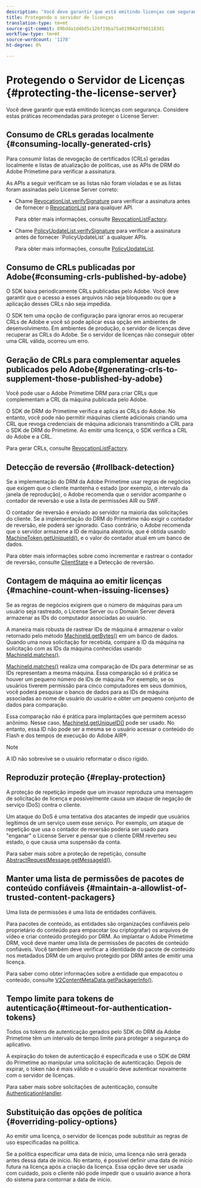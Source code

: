```yaml
---
description: 'Você deve garantir que está emitindo licenças com segurança. Considere essas práticas recomendadas para proteger o License Server '
title: Protegendo o servidor de licenças
translation-type: tm+mt
source-git-commit: 89bdda1d4bd5c126f19ba75a819942df901183d1
workflow-type: tm+mt
source-wordcount: '1178'
ht-degree: 0%

---
```



# Protegendo o Servidor de Licenças {#protecting-the-license-server}

Você deve garantir que está emitindo licenças com segurança. Considere estas práticas recomendadas para proteger o License Server:

## Consumo de CRLs geradas localmente {#consuming-locally-generated-crls}

Para consumir listas de revogação de certificados (CRLs) geradas localmente e listas de atualização de políticas, use as APIs de DRM do Adobe Primetime para verificar a assinatura.

As APIs a seguir verificam se as listas não foram violadas e se as listas foram assinadas pelo License Server correto:

* Chame [RevocationList.verifySignature](https://help.adobe.com/en_US/primetime/api/drm-apis/server/javadocs-flashaccess-pro/com/adobe/flashaccess/sdk/revocation/RevocationList.html#verifySignature(java.security.cert.X509Certificate)) para verificar a assinatura antes de fornecer o [RevocationList](https://help.adobe.com/en_US/primetime/api/drm-apis/server/javadocs-flashaccess-pro/com/adobe/flashaccess/sdk/revocation/RevocationList.html) para qualquer API.

   Para obter mais informações, consulte [RevocationListFactory](https://help.adobe.com/en_US/primetime/api/drm-apis/server/javadocs-flashaccess-pro/com/adobe/flashaccess/sdk/revocation/RevocationListFactory.html).

* Chame [PolicyUpdateList.verifySignature](https://help.adobe.com/en_US/primetime/api/drm-apis/server/javadocs-flashaccess-pro/com/adobe/flashaccess/sdk/policyupdate/PolicyUpdateList.html#verifySignature(java.security.cert.X509Certificate)) para verificar a assinatura antes de fornecer `PolicyUpdateList` a qualquer APIs.

   Para obter mais informações, consulte [PolicyUpdateList](https://help.adobe.com/en_US/primetime/api/drm-apis/server/javadocs-flashaccess-pro/com/adobe/flashaccess/sdk/policyupdate/PolicyUpdateList.html).

## Consumo de CRLs publicadas por Adobe{#consuming-crls-published-by-adobe}

O SDK baixa periodicamente CRLs publicadas pelo Adobe. Você deve garantir que o acesso a esses arquivos não seja bloqueado ou que a aplicação desses CRLs não seja impedida.

O SDK tem uma opção de configuração para ignorar erros ao recuperar CRLs de Adobe e você só pode aplicar essa opção em ambientes de desenvolvimento. Em ambientes de produção, o servidor de licenças deve recuperar as CRLs do Adobe. Se o servidor de licenças não conseguir obter uma CRL válida, ocorreu um erro.

## Geração de CRLs para complementar aqueles publicados pelo Adobe{#generating-crls-to-supplement-those-published-by-adobe}

Você pode usar o Adobe Primetime DRM para criar CRLs que complementam a CRL da máquina publicada pelo Adobe.

O SDK de DRM do Primetime verifica e aplica as CRLs do Adobe. No entanto, você pode não permitir máquinas cliente adicionais criando uma CRL que revoga credenciais de máquina adicionais transmitindo a CRL para o SDK de DRM do Primetime. Ao emitir uma licença, o SDK verifica a CRL do Adobe e a CRL.

Para gerar CRLs, consulte [RevocationListFactory](https://help.adobe.com/en_US/primetime/api/drm-apis/server/javadocs-flashaccess-pro/com/adobe/flashaccess/sdk/revocation/RevocationListFactory.html).

## Detecção de reversão {#rollback-detection}

Se a implementação do DRM da Adobe Primetime usar regras de negócios que exigem que o cliente mantenha o estado (por exemplo, o intervalo da janela de reprodução), o Adobe recomenda que o servidor acompanhe o contador de reversão e use a lista de permissões AIR ou SWF.

O contador de reversão é enviado ao servidor na maioria das solicitações do cliente. Se a implementação do DRM do Primetime não exigir o contador de reversão, ele poderá ser ignorado. Caso contrário, o Adobe recomenda que o servidor armazene a ID de máquina aleatória, que é obtida usando [MachineToken.getUniqueId()](https://help.adobe.com/en_US/primetime/api/drm-apis/server/javadocs-flashaccess-pro/com/adobe/flashaccess/sdk/cert/MachineId.html#getUniqueId()), e o valor do contador atual em um banco de dados.

Para obter mais informações sobre como incrementar e rastrear o contador de reversão, consulte [ClientState](https://help.adobe.com/en_US/primetime/api/drm-apis/server/javadocs-flashaccess-pro/com/adobe/flashaccess/sdk/protocol/ClientState.html) e a Detecção de reversão.

## Contagem de máquina ao emitir licenças {#machine-count-when-issuing-licenses}

Se as regras de negócios exigirem que o número de máquinas para um usuário seja rastreado, o License Server ou o Domain Server deverá armazenar as IDs do computador associadas ao usuário.

A maneira mais robusta de rastrear IDs de máquina é armazenar o valor retornado pelo método [MachineId.getBytes()](https://help.adobe.com/en_US/primetime/api/drm-apis/server/javadocs-flashaccess-pro/com/adobe/flashaccess/sdk/cert/MachineId.html#getBytes()) em um banco de dados. Quando uma nova solicitação for recebida, compare a ID da máquina na solicitação com as IDs da máquina conhecidas usando [MachineId.matches()](https://help.adobe.com/en_US/primetime/api/drm-apis/server/javadocs-flashaccess-pro/com/adobe/flashaccess/sdk/cert/MachineId.html#matches(com.adobe.flashaccess.sdk.cert.MachineId)).

[MachineId.matches()](https://help.adobe.com/en_US/primetime/api/drm-apis/server/javadocs-flashaccess-pro/com/adobe/flashaccess/sdk/cert/MachineId.html#matches(com.adobe.flashaccess.sdk.cert.MachineId)) realiza uma comparação de IDs para determinar se as IDs representam a mesma máquina. Essa comparação só é prática se houver um pequeno número de IDs de máquina. Por exemplo, se os usuários tiverem permissão para cinco computadores em seus domínios, você poderá pesquisar o banco de dados para as IDs de máquina associadas ao nome de usuário do usuário e obter um pequeno conjunto de dados para comparação.

Essa comparação não é prática para implantações que permitem acesso anônimo. Nesse caso, [MachineId.getUniqueID()](https://help.adobe.com/en_US/primetime/api/drm-apis/server/javadocs-flashaccess-pro/com/adobe/flashaccess/sdk/cert/MachineId.html#getUniqueId()) pode ser usado. No entanto, essa ID não pode ser a mesma se o usuário acessar o conteúdo do Flash e dos tempos de execução do Adobe AIR®.

>[!NOTE]
>
>A ID não sobrevive se o usuário reformatar o disco rígido.

## Reproduzir proteção {#replay-protection}

A proteção de repetição impede que um invasor reproduza uma mensagem de solicitação de licença e possivelmente causa um ataque de negação de serviço (DoS) contra o cliente.

Um ataque do DoS é uma tentativa dos atacantes de impedir que usuários legítimos de um serviço usem esse serviço. Por exemplo, um ataque de repetição que usa o contador de reversão poderia ser usado para &quot;enganar&quot; o License Server e pensar que o cliente DRM reverteu seu estado, o que causa uma suspensão da conta.

Para saber mais sobre a proteção de repetição, consulte [ AbstractRequestMessage.getMessageId()](https://help.adobe.com/en_US/primetime/api/drm-apis/server/javadocs-flashaccess-pro/com/adobe/flashaccess/sdk/protocol/AbstractRequestMessage.html#getMessageId()).

## Manter uma lista de permissões de pacotes de conteúdo confiáveis {#maintain-a-allowlist-of-trusted-content-packagers}

Uma lista de permissões é uma lista de entidades confiáveis.

Para pacotes de conteúdo, as entidades são organizações confiáveis pelo proprietário do conteúdo para empacotar (ou criptografar) os arquivos de vídeo e criar conteúdo protegido por DRM. Ao implantar o Adobe Primetime DRM, você deve manter uma lista de permissões de pacotes de conteúdo confiáveis. Você também deve verificar a identidade do pacote de conteúdo nos metadados DRM de um arquivo protegido por DRM antes de emitir uma licença.

Para saber como obter informações sobre a entidade que empacotou o conteúdo, consulte [V2ContentMetaData.getPackagerInfo()](https://help.adobe.com/en_US/primetime/api/drm-apis/server/javadocs-flashaccess-pro/com/adobe/flashaccess/sdk/media/drm/keys/v2/V2ContentMetaData.html#getPackagerInfo()).

## Tempo limite para tokens de autenticação{#timeout-for-authentication-tokens}

Todos os tokens de autenticação gerados pelo SDK do DRM da Adobe Primetime têm um intervalo de tempo limite para proteger a segurança do aplicativo.

A expiração do token de autenticação é especificada e use o SDK de DRM do Primetime ao manipular uma solicitação de autenticação. Depois de expirar, o token não é mais válido e o usuário deve autenticar novamente com o servidor de licenças.

Para saber mais sobre solicitações de autenticação, consulte [AuthenticationHandler](https://help.adobe.com/en_US/primetime/api/drm-apis/server/javadocs-flashaccess-pro/com/adobe/flashaccess/sdk/protocol/authentication/AuthenticationHandler.html).

## Substituição das opções de política {#overriding-policy-options}

Ao emitir uma licença, o servidor de licenças pode substituir as regras de uso especificadas na política.

Se a política especificar uma data de início, uma licença não será gerada antes dessa data de início. No entanto, é possível definir uma data de início futura na licença após a criação da licença. Essa opção deve ser usada com cuidado, pois o cliente não pode impedir que o usuário avance a hora do sistema para contornar a data de início.
